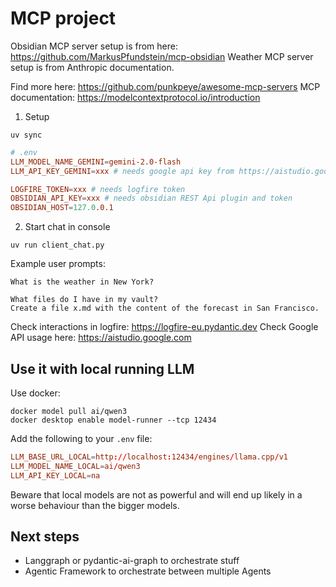 # MCP project
Obsidian MCP server setup is from here: https://github.com/MarkusPfundstein/mcp-obsidian
Weather MCP server setup is from Anthropic documentation.

Find more here: https://github.com/punkpeye/awesome-mcp-servers
MCP documentation: https://modelcontextprotocol.io/introduction

1. Setup

```shell
uv sync
```

```conf
# .env
LLM_MODEL_NAME_GEMINI=gemini-2.0-flash
LLM_API_KEY_GEMINI=xxx # needs google api key from https://aistudio.google.com

LOGFIRE_TOKEN=xxx # needs logfire token
OBSIDIAN_API_KEY=xxx # needs obsidian REST Api plugin and token
OBSIDIAN_HOST=127.0.0.1
```

2. Start chat in console
```shell
uv run client_chat.py
```

Example user prompts:

```
What is the weather in New York?

What files do I have in my vault?
Create a file x.md with the content of the forecast in San Francisco. 
```


Check interactions in logfire: https://logfire-eu.pydantic.dev
Check Google API usage here: https://aistudio.google.com


## Use it with local running LLM
Use docker:
```shell
docker model pull ai/qwen3
docker desktop enable model-runner --tcp 12434
```

Add the following to your `.env` file:

```conf
LLM_BASE_URL_LOCAL=http://localhost:12434/engines/llama.cpp/v1
LLM_MODEL_NAME_LOCAL=ai/qwen3
LLM_API_KEY_LOCAL=na
```

Beware that local models are not as powerful and will end up likely in a worse behaviour than the bigger models.

## Next steps
- Langgraph or pydantic-ai-graph to orchestrate stuff
- Agentic Framework to orchestrate between multiple Agents
